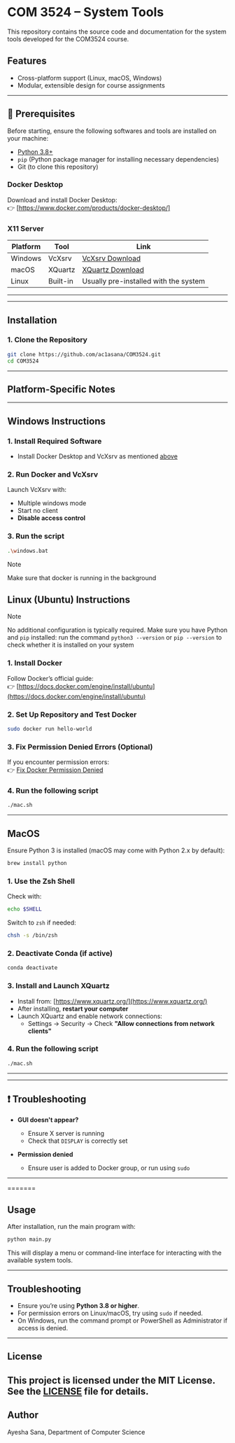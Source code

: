 # COM 3524 – System Tools

This repository contains the source code and documentation for the system tools developed for the COM3524 course. 

## Features

- Cross-platform support (Linux, macOS, Windows)
- Modular, extensible design for course assignments

---
## 🔧 Prerequisites
Before starting, ensure the following softwares and tools are installed on your machine:

- [Python 3.8+](https://www.python.org/downloads/)
- `pip` (Python package manager for installing necessary dependencies)
- Git (to clone this repository)


###  Docker Desktop
Download and install Docker Desktop:  
👉 [https://www.docker.com/products/docker-desktop/]

###  X11 Server
| Platform | Tool     | Link                                      |
|----------|----------|-------------------------------------------|
| Windows  | VcXsrv   | [VcXsrv Download](https://sourceforge.net/projects/vcxsrv/) |
| macOS    | XQuartz  | [XQuartz Download](https://www.xquartz.org/) |
| Linux    | Built-in | Usually pre-installed with the system     |

---

---

## Installation

### 1. Clone the Repository

```bash
git clone https://github.com/ac1asana/COM3524.git
cd COM3524
```
---

## Platform-Specific Notes
---

## Windows Instructions

### 1. **Install Required Software**
- Install Docker Desktop and VcXsrv as mentioned [above](#Prerequisites)

### 2. **Run Docker and VcXsrv**
Launch VcXsrv with:
- Multiple windows mode
- Start no client
- **Disable access control**

### 3. **Run the script**
```bash
.\windows.bat
```
>[!NOTE]
>Make sure that docker is running in the background 

## Linux (Ubuntu) Instructions

>[!NOTE]
>No additional configuration is typically required. Make sure you have Python and `pip` installed:
>run the command `python3 --version` or `pip --version` to check whether it is installed on your system

### 1. **Install Docker**

Follow Docker’s official guide:  
👉 [https://docs.docker.com/engine/install/ubuntu](https://docs.docker.com/engine/install/ubuntu)

### 2. **Set Up Repository and Test Docker**
```bash
sudo docker run hello-world
```

### 3. **Fix Permission Denied Errors (Optional)**  
If you encounter permission errors:  
👉 [Fix Docker Permission Denied](https://hosting.com/tutorials/how-to-fix-docker-permission-denied-error)

### 4. **Run the following script**
```bash
./mac.sh 
```
---

## MacOS

Ensure Python 3 is installed (macOS may come with Python 2.x by default):

```bash
brew install python
```

### 1. **Use the Zsh Shell**
Check with:
```bash
echo $SHELL
```
Switch to `zsh` if needed:
```bash
chsh -s /bin/zsh
```

### 2. **Deactivate Conda (if active)**
```bash
conda deactivate
```

### 3. **Install and Launch XQuartz**
- Install from: [https://www.xquartz.org/](https://www.xquartz.org/)
- After installing, **restart your computer**
- Launch XQuartz and enable network connections:
  - Settings → Security → Check **"Allow connections from network clients"**


### 4. **Run the following script**
```bash
./mac.sh 
```
---

---

## ❗ Troubleshooting

- **GUI doesn't appear?**
  - Ensure X server is running
  - Check that `DISPLAY` is correctly set

- **Permission denied**
  - Ensure user is added to Docker group, or run using `sudo`

---

=======
## Usage

After installation, run the main program with:

```bash
python main.py
```

This will display a menu or command-line interface for interacting with the available system tools.

---

## Troubleshooting

- Ensure you’re using **Python 3.8 or higher**.
- For permission errors on Linux/macOS, try using `sudo` if needed.
- On Windows, run the command prompt or PowerShell as Administrator if access is denied.

---
## License

This project is licensed under the MIT License. See the [LICENSE](LICENSE) file for details.
---

## Author
Ayesha Sana, Department of Computer Science  
